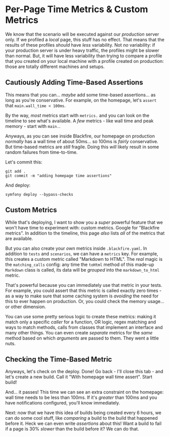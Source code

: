 # Per-Page Time Metrics & Custom Metrics

We know that the scenario will be executed against our *production*
server only. If we profiled a *local* page, this stuff has no effect.
That means that the results of these profiles *should* have *less* variability.
Not *no* variability: if your production server is under heavy traffic, the
profiles might be slower than normal. But, it will have less variability than trying
to compare a profile that you created on your local machine with a profile created
on production: those are totally different machines and setups.

## Cautiously Adding Time-Based Assertions

This means that you can... *maybe* add some time-based assertions... as long as
you're conservative. For example, on the homepage, let's `assert` that
`main.wall_time < 100ms`.

By the way, *most* metrics start with `metrics.` and you can look on the timeline
to see what's available. A *few* metrics - like wall time and peak memory - start
with `main.`.

Anyways, as you can see inside Blackfire, our homepage on production
*normally* has a wall time of about 50ms... so 100ms is *fairly* conservative.
But time-based metrics are *still* fragile. Doing this *will* likely result in
some random failures from time-to-time.

Let's commit this:

```terminal-silent
git add .
git commit -m "adding homepage time assertions"
```

And deploy:

```terminal-silent
symfony deploy --bypass-checks
```

## Custom Metrics

While that's deploying, I want to show you a *super* powerful feature that we
won't have time to experiment with: custom metrics. Google for "Blackfire metrics".
In addition to the timeline, this page *also* lists *all* of the metrics that
are available.

But you can also create your *own* metrics inside `.blackfire.yaml`. In addition
to `tests` and `scenarios`, we can have a `metrics` key. For example, this
creates a custom metric called "Markdown to HTML". The *real* magic is the
`matching_calls` config: any time the `toHtml` method of this made-up
`Markdown` class is called, its data will be *grouped* into the `markdown_to_html`
metric.

That's powerful because you can immediately use that metric in your tests. For
example, you could assert that this metric is called exactly zero times - as a
way to make sure that some caching system is *avoiding* the need for this to ever
happen on production. Or, you could check the memory usage... or other dimension.

You can use some pretty serious logic to create these metrics: making it match
only a specific *caller* for a function, OR logic, regex matching and ways to
match methods, calls from classes that implement an interface and many other
things. You can even create *separate* metrics for the *same* method based on which
*arguments* are passed to them. They went a little nuts.

## Checking the Time-Based Metric

Anyways, let's check on the deploy. Done! Go back - I'll close this tab -
and let's create a new build. Call it "With homepage wall time assert". Start build!

And... it passes! This time we can see an extra constraint on the homepage: wall
time needs to be less than 100ms. If it's *greater* than 100ms and you have
notifications configured, you'll know immediately.

Next: now that we have this idea of builds being created every 6 hours, we can
do some cool stuff, like *comparing* a build to the build that happened before
it. Heck we can even write *assertions* about this! Want a build to fail if
a page is 30% *slower* than the build before it? We can do that.

